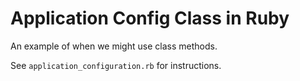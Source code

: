 # Application Config Class in Ruby

An example of when we might use class methods.

See `application_configuration.rb` for instructions. 
